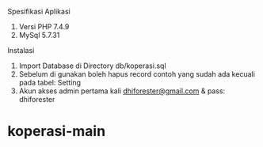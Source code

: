 Spesifikasi Aplikasi
1. Versi PHP 7.4.9
2. MySql 5.7.31

Instalasi
1. Import Database di Directory db/koperasi.sql
2. Sebelum di gunakan boleh hapus record contoh yang sudah ada kecuali pada tabel: Setting
3. Akun akses admin pertama kali dhiforester@gmail.com & pass: dhiforester
# koperasi-main
